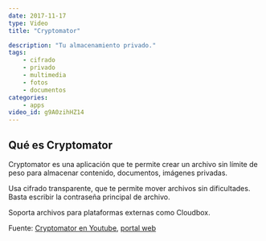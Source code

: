 ```yaml
---
date: 2017-11-17
type: Video
title: "Cryptomator"

description: "Tu almacenamiento privado."
tags:
    - cifrado
    - privado
    - multimedia
    - fotos
    - documentos
categories:
    - apps
video_id: g9A0zihHZ14
---
```


## Qué es Cryptomator

Cryptomator es una aplicación que te permite crear un archivo sin límite de peso para almacenar contenido, documentos, imágenes privadas.

Usa cifrado transparente, que te permite mover archivos sin dificultades. Basta escribir la contraseña principal de archivo.

Soporta archivos para plataformas externas como Cloudbox.

Fuente: [Cryptomator en Youtube](https://www.youtube.com/channel/UCEGvhHt_j1pQtsHCPc_9Ptg), [portal web](https://cryptomator.org/)
